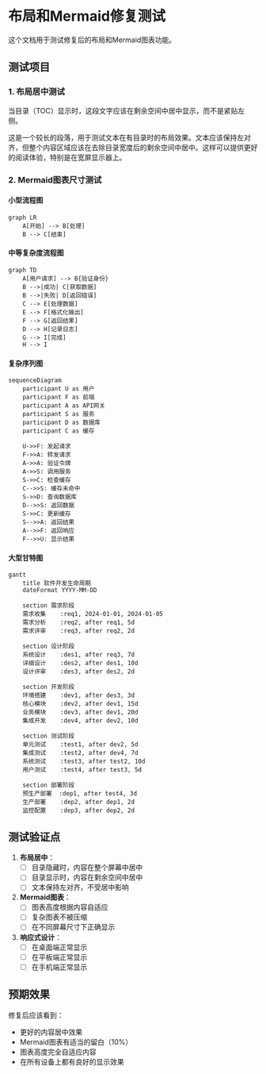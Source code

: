 # 布局和Mermaid修复测试

这个文档用于测试修复后的布局和Mermaid图表功能。

## 测试项目

### 1. 布局居中测试

当目录（TOC）显示时，这段文字应该在剩余空间中居中显示，而不是紧贴左侧。

这是一个较长的段落，用于测试文本在有目录时的布局效果。文本应该保持左对齐，但整个内容区域应该在去除目录宽度后的剩余空间中居中。这样可以提供更好的阅读体验，特别是在宽屏显示器上。

### 2. Mermaid图表尺寸测试

#### 小型流程图
```mermaid
graph LR
    A[开始] --> B[处理]
    B --> C[结束]
```

#### 中等复杂度流程图
```mermaid
graph TD
    A[用户请求] --> B{验证身份}
    B -->|成功| C[获取数据]
    B -->|失败| D[返回错误]
    C --> E[处理数据]
    E --> F[格式化输出]
    F --> G[返回结果]
    D --> H[记录日志]
    G --> I[完成]
    H --> I
```

#### 复杂序列图
```mermaid
sequenceDiagram
    participant U as 用户
    participant F as 前端
    participant A as API网关
    participant S as 服务
    participant D as 数据库
    participant C as 缓存

    U->>F: 发起请求
    F->>A: 转发请求
    A->>A: 验证令牌
    A->>S: 调用服务
    S->>C: 检查缓存
    C-->>S: 缓存未命中
    S->>D: 查询数据库
    D-->>S: 返回数据
    S->>C: 更新缓存
    S-->>A: 返回结果
    A-->>F: 返回响应
    F-->>U: 显示结果
```

#### 大型甘特图
```mermaid
gantt
    title 软件开发生命周期
    dateFormat YYYY-MM-DD
    
    section 需求阶段
    需求收集    :req1, 2024-01-01, 2024-01-05
    需求分析    :req2, after req1, 5d
    需求评审    :req3, after req2, 2d
    
    section 设计阶段
    系统设计    :des1, after req3, 7d
    详细设计    :des2, after des1, 10d
    设计评审    :des3, after des2, 2d
    
    section 开发阶段
    环境搭建    :dev1, after des3, 3d
    核心模块    :dev2, after dev1, 15d
    业务模块    :dev3, after dev1, 20d
    集成开发    :dev4, after dev2, 10d
    
    section 测试阶段
    单元测试    :test1, after dev2, 5d
    集成测试    :test2, after dev4, 7d
    系统测试    :test3, after test2, 10d
    用户测试    :test4, after test3, 5d
    
    section 部署阶段
    预生产部署  :dep1, after test4, 3d
    生产部署    :dep2, after dep1, 2d
    监控配置    :dep3, after dep2, 2d
```

## 测试验证点

1. **布局居中**：
   - [ ] 目录隐藏时，内容在整个屏幕中居中
   - [ ] 目录显示时，内容在剩余空间中居中
   - [ ] 文本保持左对齐，不受居中影响

2. **Mermaid图表**：
   - [ ] 图表高度根据内容自适应
   - [ ] 复杂图表不被压缩
   - [ ] 在不同屏幕尺寸下正确显示

3. **响应式设计**：
   - [ ] 在桌面端正常显示
   - [ ] 在平板端正常显示
   - [ ] 在手机端正常显示

## 预期效果

修复后应该看到：
- 更好的内容居中效果
- Mermaid图表有适当的留白（10%）
- 图表高度完全自适应内容
- 在所有设备上都有良好的显示效果
